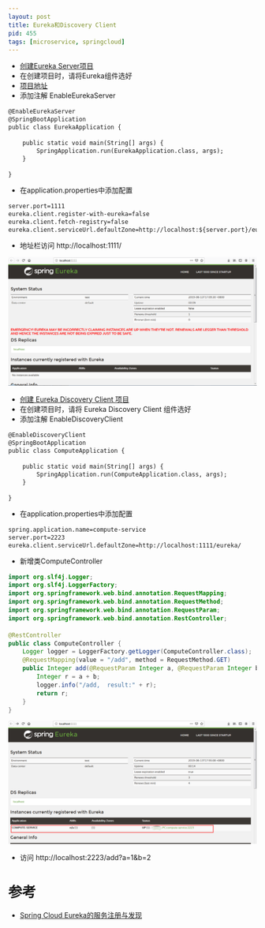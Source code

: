 ```yaml
---
layout: post
title: Eureka和Discovery Client
pid: 455
tags: [microservice, springcloud]
---
```


+ [创建Eureka Server项目](https://start.spring.io/)
+ 在创建项目时，请将Eureka组件选好
+ [项目地址](https://github.com/baoguoding/springcloud)
+ 添加注解 EnableEurekaServer

```shell
@EnableEurekaServer
@SpringBootApplication
public class EurekaApplication {

	public static void main(String[] args) {
		SpringApplication.run(EurekaApplication.class, args);
	}

}
```
+ 在application.properties中添加配置

```shell
server.port=1111
eureka.client.register-with-eureka=false 
eureka.client.fetch-registry=false 
eureka.client.serviceUrl.defaultZone=http://localhost:${server.port}/eureka
```

+ 地址栏访问 http://localhost:1111/

![](/uploads/2019/08/13-01.png)

+ [创建 Eureka Discovery Client 项目](https://start.spring.io/)
+ 在创建项目时，请将 Eureka Discovery Client 组件选好
+ 添加注解 EnableDiscoveryClient

```shell
@EnableDiscoveryClient
@SpringBootApplication
public class ComputeApplication {

	public static void main(String[] args) {
		SpringApplication.run(ComputeApplication.class, args);
	}

}

```
+ 在application.properties中添加配置

```shell
spring.application.name=compute-service
server.port=2223
eureka.client.serviceUrl.defaultZone=http://localhost:1111/eureka/
```

+ 新增类ComputeController

```java
import org.slf4j.Logger;
import org.slf4j.LoggerFactory;
import org.springframework.web.bind.annotation.RequestMapping;
import org.springframework.web.bind.annotation.RequestMethod;
import org.springframework.web.bind.annotation.RequestParam;
import org.springframework.web.bind.annotation.RestController;

@RestController
public class ComputeController {
    Logger logger = LoggerFactory.getLogger(ComputeController.class);
    @RequestMapping(value = "/add", method = RequestMethod.GET)
    public Integer add(@RequestParam Integer a, @RequestParam Integer b) {
        Integer r = a + b;
        logger.info("/add,  result:" + r);
        return r;
    }
}
```

![](/uploads/2019/08/13-02.png)

+ 访问 http://localhost:2223/add?a=1&b=2


# 参考

+ [Spring Cloud Eureka的服务注册与发现](https://www.cnblogs.com/duanxz/p/3548023.html)
